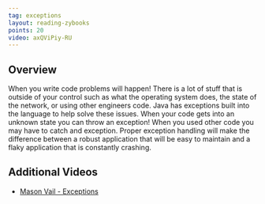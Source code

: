 ```yaml
---
tag: exceptions
layout: reading-zybooks
points: 20
video: axQViPiy-RU
---
```


## Overview

When you write code problems will happen! There is a lot of stuff that is outside of your control
such as what the operating system does, the state of the network, or using other engineers code.
Java has exceptions built into the language to help solve these issues. When your code gets into an
unknown state you can throw an exception! When you used other code you may have to catch and
exception. Proper exception handling will make the difference between a robust application that will
be easy to maintain and a flaky application that is constantly crashing.

## Additional Videos

- [Mason Vail - Exceptions](https://youtu.be/0pWlBYKuPLU)